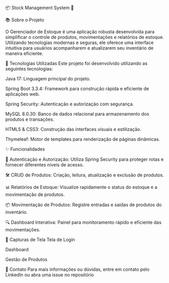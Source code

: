 📦 Stock Management System 🏬

📚 Sobre o Projeto

O Gerenciador de Estoque é uma aplicação robusta desenvolvida para simplificar o controle de produtos, movimentações e relatórios de estoque. Utilizando tecnologias modernas e seguras, ele oferece uma interface intuitiva para usuários acompanharem e atualizarem seu inventário de maneira eficiente.

🚀 Tecnologias Utilizadas Este projeto foi desenvolvido utilizando as seguintes tecnologias:

Java 17: Linguagem principal do projeto.

Spring Boot 3.3.4: Framework para construção rápida e eficiente de aplicações web.

Spring Security: Autenticação e autorização com segurança.

MySQL 8.0.30: Banco de dados relacional para armazenamento dos produtos e transações.

HTML5 & CSS3: Construção das interfaces visuais e estilização.

Thymeleaf: Motor de templates para renderização de páginas dinâmicas.

✨ Funcionalidades

🔑 Autenticação e Autorização: Utiliza Spring Security para proteger rotas e fornecer diferentes níveis de acesso.

🛠️ CRUD de Produtos: Criação, leitura, atualização e exclusão de produtos.

📊 Relatórios de Estoque: Visualize rapidamente o status do estoque e a movimentação de produtos.

📦 Movimentação de Produtos: Registre entradas e saídas de produtos do inventário.

🔍 Dashboard Interativa: Painel para monitoramento rápido e eficiente das movimentações.

🎨 Capturas de Tela Tela de Login

Dashboard

Gestão de Produtos

📧 Contato Para mais informações ou dúvidas, entre em contato pelo LinkedIn ou abra uma issue no repositório
